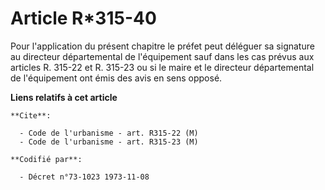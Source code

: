 # Article R*315-40

Pour l'application du présent chapitre le préfet peut déléguer sa signature au directeur départemental de l'équipement sauf
dans les cas prévus aux articles R. 315-22 et R. 315-23 ou si le maire et le directeur départemental de l'équipement ont émis
des avis en sens opposé.

**Liens relatifs à cet article**

	**Cite**:

	  - Code de l'urbanisme - art. R315-22 (M)
	  - Code de l'urbanisme - art. R315-23 (M)

	**Codifié par**:

	  - Décret n°73-1023 1973-11-08
